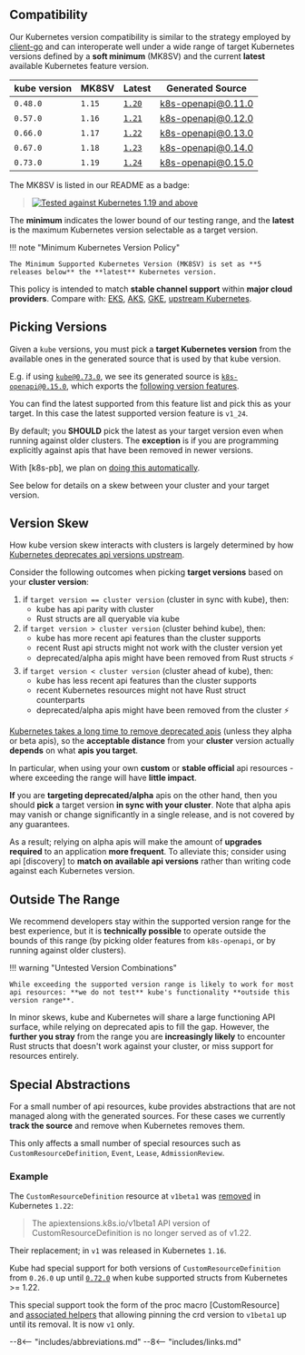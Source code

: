 ## Compatibility

Our Kubernetes version compatibility is similar to the strategy employed by [client-go](https://github.com/kubernetes/client-go#compatibility-matrix) and can interoperate well under a wide range of target Kubernetes versions defined by a **soft minimum** (MK8SV) and  the current **latest** available Kubernetes feature version.

| kube version   | MK8SV   | Latest  | Generated Source  |
| -------------- | ------- | ------- | ----------------- |
| `0.48.0`       |  `1.15` | [`1.20`](https://kubernetes.io/blog/2020/12/08/kubernetes-1-20-release-announcement/) | [k8s-openapi@0.11.0](https://github.com/Arnavion/k8s-openapi/blob/master/CHANGELOG.md#v0110-2021-01-23) |
| `0.57.0`       |  `1.16` | [`1.21`](https://kubernetes.io/blog/2021/04/08/kubernetes-1-21-release-announcement/) | [k8s-openapi@0.12.0](https://github.com/Arnavion/k8s-openapi/blob/master/CHANGELOG.md#v0120-2021-06-15) |
| `0.66.0`       |  `1.17` | [`1.22`](https://kubernetes.io/blog/2021/08/04/kubernetes-1-22-release-announcement/) | [k8s-openapi@0.13.0](https://github.com/Arnavion/k8s-openapi/blob/master/CHANGELOG.md#v0131-2021-10-08) |
| `0.67.0`       |  `1.18` | [`1.23`](https://kubernetes.io/blog/2021/12/07/kubernetes-1-23-release-announcement/) | [k8s-openapi@0.14.0](https://github.com/Arnavion/k8s-openapi/blob/master/CHANGELOG.md#v0140-2022-01-23) |
| `0.73.0`       |  `1.19` | [`1.24`](https://kubernetes.io/blog/2022/05/03/kubernetes-1-24-release-announcement/) | [k8s-openapi@0.15.0](https://github.com/Arnavion/k8s-openapi/blob/master/CHANGELOG.md#v0150-2022-05-22) |

The MK8SV is listed in our README as a badge:

> [![Tested against Kubernetes 1.19 and above](https://img.shields.io/badge/MK8SV-1.19-326ce5.svg)](https://kube.rs/kubernetes-version)

The **minimum** indicates the lower bound of our testing range, and the **latest** is the maximum Kubernetes version selectable as a target version.

!!! note "Minimum Kubernetes Version Policy"

    The Minimum Supported Kubernetes Version (MK8SV) is set as **5 releases below** the **latest** Kubernetes version.

This policy is intended to match **stable channel support** within **major cloud providers**.
Compare with: [EKS](https://docs.aws.amazon.com/eks/latest/userguide/kubernetes-versions.html), [AKS](https://docs.microsoft.com/en-us/azure/aks/supported-kubernetes-versions?tabs=azure-cli#aks-kubernetes-release-calendar), [GKE](https://cloud.google.com/kubernetes-engine/docs/release-notes-stable), [upstream Kubernetes](https://endoflife.date/google-kubernetes-engine).

## Picking Versions

Given a `kube` versions, you must pick a **target Kubernetes version** from the available ones in the generated source that is used by that kube version.

E.g. if using [`kube@0.73.0`](https://docs.rs/kube/0.73.0/kube/), we see its generated source is [`k8s-openapi@0.15.0`](https://docs.rs/k8s-openapi/0.15.0/k8s_openapi/), which exports the [following version features](https://docs.rs/crate/k8s-openapi/0.15.0/features).

You can find the latest supported from this feature list and pick this as your target. In this case the latest supported version feature is `v1_24`.

By default; you **SHOULD** pick the latest as your target version even when running against older clusters. The **exception** is if you are programming explicitly against apis that have been removed in newer versions.

With [k8s-pb], we plan on [doing this automatically](https://github.com/kube-rs/k8s-pb/issues/10).

See below for details on a skew between your cluster and your target version.

## Version Skew

How kube version skew interacts with clusters is largely determined by how [Kubernetes deprecates api versions upstream](https://kubernetes.io/docs/reference/using-api/deprecation-policy/).

Consider the following outcomes when picking **target versions** based on your **cluster version**:

1. if `target version == cluster version` (cluster in sync with kube), then:
    * kube has api parity with cluster
    * Rust structs are all queryable via kube
2. if `target version > cluster version` (cluster behind kube), then:
    * kube has more recent api features than the cluster supports
    * recent Rust api structs might not work with the cluster version yet
    * deprecated/alpha apis might have been removed from Rust structs ⚡
3. if `target version < cluster version` (cluster ahead of kube), then:
    * kube has less recent api features than the cluster supports
    * recent Kubernetes resources might not have Rust struct counterparts
    * deprecated/alpha apis might have been removed from the cluster ⚡

[Kubernetes takes a long time to remove deprecated apis](https://kubernetes.io/docs/reference/using-api/deprecation-policy/) (unless they alpha or beta apis), so the **acceptable distance** from your **cluster** version actually **depends** on what **apis you target**.

In particular, when using your own **custom** or **stable official** api resources - where exceeding the range will have **little impact**.

**If** you are **targeting deprecated/alpha** apis on the other hand, then you should **pick** a target version **in sync with your cluster**. Note that alpha apis may vanish or change significantly in a single release, and is not covered by any guarantees.

As a result; relying on alpha apis will make the amount of **upgrades required** to an application **more frequent**. To alleviate this; consider using api [discovery] to **match on available api versions** rather than writing code against each Kubernetes version.

## Outside The Range

We recommend developers stay within the supported version range for the best experience, but it is **technically possible** to operate outside the bounds of this range (by picking older features from `k8s-openapi`, or by running against older clusters).

!!! warning "Untested Version Combinations"

    While exceeding the supported version range is likely to work for most api resources: **we do not test** kube's functionality **outside this version range**.

In minor skews, kube and Kubernetes will share a large functioning API surface, while relying on deprecated apis to fill the gap. However, the **further you stray** from the range you are **increasingly likely** to encounter Rust structs that doesn't work against your cluster, or miss support for resources entirely.

## Special Abstractions

For a small number of api resources, kube provides abstractions that are not managed along with the generated sources. For these cases we currently __track the source__ and remove when Kubernetes removes them.

This only affects a small number of special resources such as `CustomResourceDefinition`, `Event`, `Lease`, `AdmissionReview`.

### Example

The `CustomResourceDefinition` resource at `v1beta1` was [removed](https://kubernetes.io/docs/reference/using-api/deprecation-guide/) in Kubernetes `1.22`:

> The apiextensions.k8s.io/v1beta1 API version of CustomResourceDefinition is no longer served as of v1.22.

Their replacement; in `v1` was released in Kubernetes `1.16`.

Kube had special support for both versions of `CustomResourceDefinition` from `0.26.0` up until [`0.72.0`](https://github.com/kube-rs/kube-rs/releases/tag/0.72.0) when kube supported structs from Kubernetes >= 1.22.

This special support took the form of the proc macro [CustomResource] and [associated helpers](https://docs.rs/kube/latest/kube/core/crd/index.html) that allowing pinning the crd version to `v1beta1` up until its removal. It is now `v1` only.

--8<-- "includes/abbreviations.md"
--8<-- "includes/links.md"
